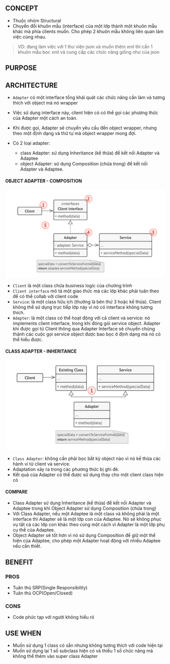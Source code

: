 ## CONCEPT

- Thuộc nhóm Structural
- Chuyển đổi khuôn mẫu (interface) của một lớp thành một khuôn mẫu khác mà phía clients muốn. Cho phép 2 khuôn mẫu không
  liên quan làm việc cùng nhau.
> VD: đang làm việc với 1 thư viện json và muốn thêm xml thì cần 1 khuôn mẫu bọc xml và cung cấp các chức năng giống như
> của json


## PURPOSE



## ARCHITECTURE

- `Adapter` có một interface tổng khái quát các chức năng cần làm và tương thích với object mà nó wrapper
- Việc sử dụng interface này, client hiện có có thể gọi các phương thức của Adapter một cách an toàn.
- Khi được gọi, Adapter sẽ chuyển yêu cầu đến object wrapper, nhưng theo một định dạng và thứ tự mà object wrapper mong
  đợi.

- Có 2 loại adapter:
  + class Adapter: sử dụng Inheritance (kế thừa) để kết nối Adapter và Adaptee
  + object Adapter: sử dụng Composition (chứa trong) để kết nối Adapter và Adaptee.


#### OBJECT ADAPTER - COMPOSITION
![adapter](adapter.png)

- `Client` là một class chứa business logic của chương trình
- `Client interface` mô tả một giao thức mà các lớp khác phải tuân theo để có thể collab với client code
- `Service`: là một class hữu ích (thường là bên thứ 3 hoặc kế thừa). Client không thể sử dụng trực tiếp lớp này vì nó
  có interface không tương thích.
- `Adapter`: là một class có thể hoạt động với cả client và service: nó implements client interface, trong khi đóng gói
  service object. Adapter khi được gọi từ Client thông qua Adapter Interface sẽ chuyển chúng thành các cuộc gọi service
  object được bao bọc ở định dạng mà nó có thể hiểu được.

#### CLASS ADAPTER - INHERITANCE
![class-adapter](class-adap.webp)

- `Class Adapter`: không cần phải bọc bất kỳ object nào vì nó kế thừa các hành vi từ client và service. 
- Adaptation xảy ra trong các phương thức bị ghi đè. 
- Kết quả của Adapter có thể được sử dụng thay cho một client class hiện có

#### COMPARE

- Class Adapter sử dụng Inheritance (kế thừa) để kết nối Adapter và Adaptee trong khi Object Adapter sử dụng
  Composition (chứa trong)
- Với Class Adapter, nếu một Adaptee là một class và không phải là một interface thì Adapter sẽ là một
  lớp con của Adaptee. Nó sẽ không phục vụ tất cả các lớp con khác theo cùng một cách vì Adapter là một lớp phụ
  cụ thể của Adaptee.
- Object Adapter sẽ tốt hơn vì nó sử dụng Composition để giữ một thể hiện của Adaptee, cho phép một Adapter hoạt động
  với nhiều Adaptee nếu cần thiết.


## BENEFIT

### PROS

- Tuân thủ SRP(Single Responsibility)
- Tuân thủ OCP(Open/Closed)

### CONS

- Code phức tạp với người không hiểu rõ

## USE WHEN

- Muốn sử dụng 1 class có sẵn nhưng không tương thích với code hiện tại
- Muốn sử dụng lại 1 số subclass hiện có và thiếu 1 số chức năng mà không thể thêm vào super class Adapter